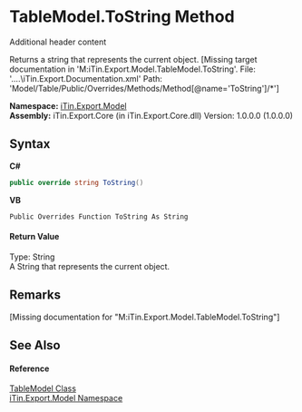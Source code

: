 # TableModel.ToString Method 
Additional header content 

Returns a string that represents the current object. \[Missing <include> target documentation in 'M:iTin.Export.Model.TableModel.ToString'.  File: '..\..\iTin.Export.Documentation.xml' Path: 'Model/Table/Public/Overrides/Methods/Method[@name='ToString']/*'\]

**Namespace:**&nbsp;<a href="N_iTin_Export_Model">iTin.Export.Model</a><br />**Assembly:**&nbsp;iTin.Export.Core (in iTin.Export.Core.dll) Version: 1.0.0.0 (1.0.0.0)

## Syntax

**C#**<br />
``` C#
public override string ToString()
```

**VB**<br />
``` VB
Public Overrides Function ToString As String
```


#### Return Value
Type: String<br />A String that represents the current object.

## Remarks
\[Missing <remarks> documentation for "M:iTin.Export.Model.TableModel.ToString"\]

## See Also


#### Reference
<a href="T_iTin_Export_Model_TableModel">TableModel Class</a><br /><a href="N_iTin_Export_Model">iTin.Export.Model Namespace</a><br />